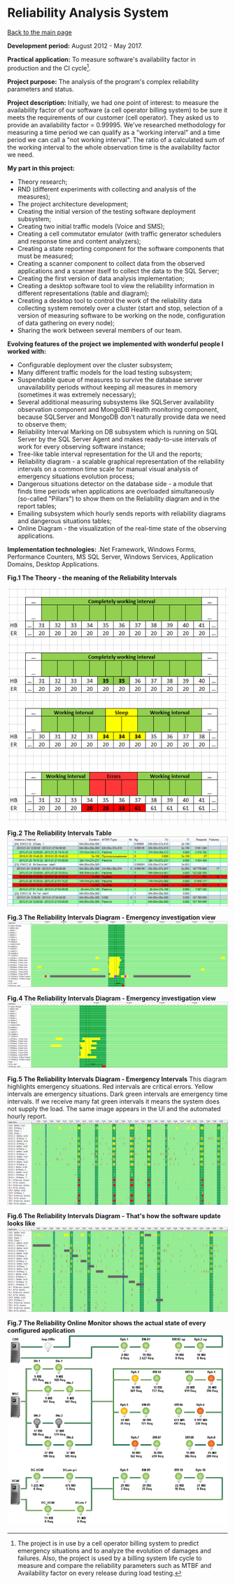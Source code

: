 # Reliability Analysis System

[Back to the main page](../../README.md)

**Development period:** August 2012 - May 2017.

**Practical application:** To measure software's availability factor in production and the CI cycle[^1].

**Project purpose:** The analysis of the program's complex reliability parameters and status.


**Project description:** 
Initially, we had one point of interest: to measure the availability factor of our software (a cell operator billing system) to be sure it meets the requirements of our customer (cell operator). They asked us to provide an availability factor = 0.99995.
We've researched methodology for measuring a time period we can qualify as a "working interval" and a time period we can call a "not working interval".
The ratio of a calculated sum of the working interval to the whole observation time is the availability factor we need. 

**My part in this project:** 
- Theory research;
- RND (different experiments with collecting and analysis of the measures);
- The project architecture development;
- Creating the initial version of the testing software deployment subsystem;
- Creating two initial traffic models (Voice and SMS);
- Creating a cell commutator emulator (with traffic generator schedulers and response time and content analyzers);
- Creating a state reporting component for the software components that must be measured;
- Creating a scanner component to collect data from the observed applications and a scanner itself to collect the data to the SQL Server;
- Creating the first version of data analysis implementation;
- Creating a desktop software tool to view the reliability information in different representations (table and diagram);
- Creating a desktop tool to control the work of the reliability data collecting system remotely over a cluster (start and stop, selection of a version of measuring software to be working on the node, configuration of data gathering on every node);
- Sharing the work between several members of our team.

**Evolving features of the project we implemented with wonderful people I worked with:** 
- Configurable deployment over the cluster subsystem;
- Many different traffic models for the load testing subsystem;
- Suspendable queue of measures to survive the database server unavailability periods without keeping all measures in memory (sometimes it was extremely necessary); 
- Several additional measuring subsystems like SQLServer availability observation component and MongoDB Health monitoring component, because SQLServer and MongoDB don't naturally provide data we need to observe them;
- Reliability Interval Marking on DB subsystem which is running on SQL Server by the SQL Server Agent and makes ready-to-use intervals of work for every observing software instance;
- Tree-like table interval representation for the UI and the reports;
- Reliability diagram - a scalable graphical representation of the reliability intervals on a common time scale for manual visual analysis of emergency situations evolution process;
- Dangerous situations detector on the database side - a module that finds time periods when applications are overloaded simultaneously (so-called "Pillars") to show them on the Reliability diagram and in the report tables;
- Emailing subsystem which hourly sends reports with reliability diagrams and dangerous situations tables;
- Online Diagram - the visualization of the real-time state of the observing applications.

**Implementation technologies:** .Net Framework, Windows Forms, Performance Counters, MS SQL Server, Windows Services, Application Domains, Desktop Applications.


**Fig.1 The Theory - the meaning of the Reliability Intervals**

![The Duplicator list](Images/Fig_01_Theory.png)


**Fig.2 The Reliability Intervals Table**
![Order Events lists](Images/Fig_02_RITable.png)


**Fig.3 The Reliability Intervals Diagram - Emergency investigation view**
![Order Events lists](Images/Fig_03_RIDiag.png)


**Fig.4 The Reliability Intervals Diagram - Emergency investigation view**
![Order Events lists](Images/Fig_04_RIDiag.png)


**Fig.5 The Reliability Intervals Diagram - Emergency Intervals**
This diagram highlights emergency situations. Red intervals are critical errors. Yellow intervals are emergency situations. Dark green intervals are emergency time intervals. If we receive many fat green intervals it means the system does not supply the load. The same image appears in the UI and the automated hourly report.
![Order Events lists](Images/Fig_05_RIDiag_Pillars.png)


**Fig.6 The Reliability Intervals Diagram - That's how the software update looks like**
![Order Events lists](Images/Fig_06_RIDiag_Update.png)


**Fig.7 The Reliability Online Monitor shows the actual state of every configured application**
![Order Events lists](Images/Fig_07_RIOM.png)





[^1]: The project is in use by a cell operator billing system to predict emergency situations and to analyze the evolution of damages and failures. Also, the project is used by a billing system life cycle to measure and compare the reliability parameters such as MTBF and Availability factor on every release during load testing.
